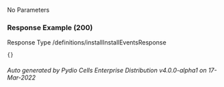 






 
  


No Parameters



### Response Example (200)
Response Type /definitions/installInstallEventsResponse

```
{}
```




###### Auto generated by Pydio Cells Enterprise Distribution v4.0.0-alpha1 on 17-Mar-2022
